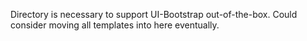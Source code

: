 Directory is necessary to support UI-Bootstrap out-of-the-box. Could consider moving all
templates into here eventually.